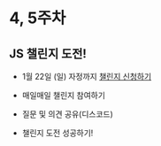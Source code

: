 # 4, 5주차

## JS 챌린지 도전!

- 1월 22일 (일) 자정까지 [챌린지 신청하기](https://nomadcoders.co/vanillajs-challenge)

- 매일매일 챌린지 참여하기

- 질문 및 의견 공유(디스코드)

- 챌린지 도전 성공하기!
